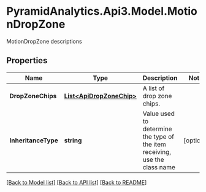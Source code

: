 # PyramidAnalytics.Api3.Model.MotionDropZone
MotionDropZone descriptions

## Properties

Name | Type | Description | Notes
------------ | ------------- | ------------- | -------------
**DropZoneChips** | [**List&lt;ApiDropZoneChip&gt;**](ApiDropZoneChip.md) | A list of drop zone chips. | 
**InheritanceType** | **string** | Value used to determine the type of the item receiving, use the class name | [optional] 

[[Back to Model list]](../README.md#documentation-for-models) [[Back to API list]](../README.md#documentation-for-api-endpoints) [[Back to README]](../README.md)

